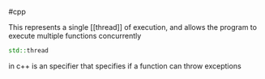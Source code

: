 
#cpp


This represents a single [[thread]] of execution, and allows the program to execute multiple functions concurrently

```c++
std::thread 
```


in c++ is an specifier that specifies if a function can throw exceptions